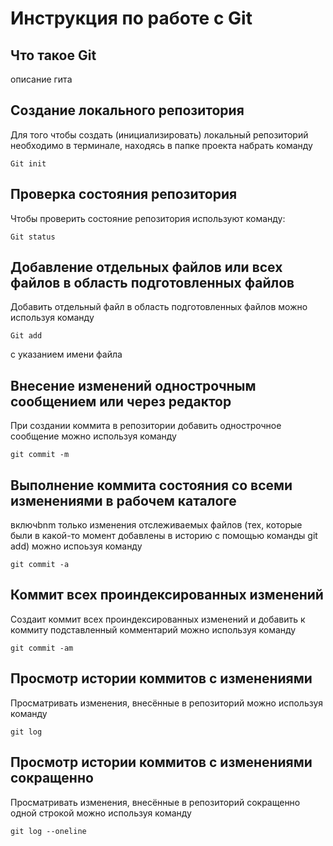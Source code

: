# **Инструкция по работе с Git**

## Что такое Git

описание гита

## Создание локального репозитория

Для того чтобы создать (инициализировать) локальный репозиторий необходимо в терминале, находясь в папке проекта набрать команду

    Git init

## Проверка состояния репозитория

Чтобы проверить состояние репозитория используют команду:

    Git status

## Добавление отдельных файлов или всех файлов в область подготовленных файлов

Добавить отдельный файл в область подготовленных файлов можно используя команду 

    Git add
c указанием имени файла

## Внесение изменений однострочным сообщением или через редактор

При создании коммита в репозитории добавить однострочное сообщение можно используя команду 

    git commit -m

## Выполнение коммита состояния со всеми изменениями в рабочем каталоге

 включbnm только изменения отслеживаемых файлов (тех, которые были в какой-то момент добавлены в историю с помощью команды git add) можно испоьзуя команду 

    git commit -a

## Коммит всех проиндексированных изменений

Создаит коммит всех проиндексированных изменений и добавить к коммиту подставленный комментарий можно используя команду

    git commit -am

## Просмотр истории коммитов с изменениями

Просматривать изменения, внесённые в репозиторий можно используя команду

    git log

## Просмотр истории коммитов с изменениями сокращенно

Просматривать изменения, внесённые в репозиторий сокращенно одной строкой можно используя команду

    git log --oneline
